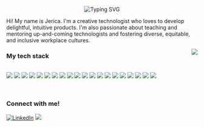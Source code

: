 <body>
  
<div style="position: relative">

  <p align="center">
    <img src="https://readme-typing-svg.herokuapp.com?font=Fira+Code&pause=1000&color=A27DF7&width=435&lines=Jerica+Huang" alt="Typing SVG" />
  </p>

Hi! My name is Jerica. I'm a creative technologist who loves to develop delightful, intuitive products. I'm also passionate about teaching and mentoring up-and-coming technologists and fostering diverse, equitable, and inclusive workplace cultures. 
  
  </span>
  <img src="https://media.licdn.com/dms/image/C5603AQE90KdiUbsOog/profile-displayphoto-shrink_800_800/0/1599713180910?e=1684972800&v=beta&t=ZbtpVf2bhDp4PyVfnuM1IcFsVYWCB3jZCzlCT7HWSRA" align="right"/>
  <p align="left">
      <h3> My tech stack </h3> </br>
      <img src="https://img.shields.io/badge/python-3670A0?style=for-the-badge&logo=python&logoColor=ffdd54" /> 
      <img src="https://img.shields.io/badge/html5-%23E34F26.svg?style=for-the-badge&logo=html5&logoColor=white" />
      <img src="https://img.shields.io/badge/css3-%231572B6.svg?style=for-the-badge&logo=css3&logoCo" />
      <img src="https://img.shields.io/badge/Sass-CC6699?style=for-the-badge&logo=sass&logoColor=white">
      <img src="https://img.shields.io/badge/javascript-%23323330.svg?style=for-the-badge&logo=javascript&logoColor=%23F7DF1E" /> 
      <img src="https://img.shields.io/badge/React-20232A?style=for-the-badge&logo=react&logoColor=61DAFB">
      <img src="https://img.shields.io/badge/TypeScript-007ACC?style=for-the-badge&logo=typescript&logoColor=white">
      <img src="https://img.shields.io/badge/Node.js-43853D?style=for-the-badge&logo=node.js&logoColor=white">
      <img src="https://img.shields.io/badge/jQuery-0769AD?style=for-the-badge&logo=jquery&logoColor=white">
      <img src="https://img.shields.io/badge/MongoDB-4EA94B?style=for-the-badge&logo=mongodb&logoColor=white">
      <img src="https://img.shields.io/badge/bootstrap-%23563D7C.svg?style=for-the-badge&logo=bootstrap&logoColor=white" />
      <img src="https://img.shields.io/badge/flask-%23000.svg?style=for-the-badge&logo=flask&logoColor=white" />
      <img src="https://img.shields.io/badge/Java-ED8B00?style=for-the-badge&logo=openjdk&logoColor=white">
      <img src="https://img.shields.io/badge/C%2B%2B-00599C?style=for-the-badge&logo=c%2B%2B&logoColor=white">
      <img src="https://img.shields.io/badge/Swift-FA7343?style=for-the-badge&logo=swift&logoColor=white">
      <img src="https://img.shields.io/badge/r-%23276DC3.svg?style=for-the-badge&logo=r&logoColor=white" /> 
      <img src="https://img.shields.io/badge/numpy-%23013243.svg?style=for-the-badge&logo=numpy&logoColor=white" /> 
      <img src="https://img.shields.io/badge/pandas-%23150458.svg?style=for-the-badge&logo=pandas&logoColor=white" />
      <img src="https://img.shields.io/badge/SQL-CC2927?style=for-the-badge&logo=sqlr&logoColor=white" />
      <img src="https://img.shields.io/badge/Jest-323330?style=for-the-badge&logo=Jest&logoColor=white">
   </p>
      
      
</div> </br>

### Connect with me!

[<img target="_blank" src="https://img.icons8.com/bubbles/100/000000/linkedin.png" title="LinkedIn">](https://www.linkedin.com/in/jericahuang/)  [<img src="https://img.icons8.com/bubbles/100/null/web.png"/>](http://www.jericahuang.com) 